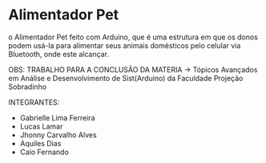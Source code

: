 # Alimentador Pet
o Alimentador Pet feito com Arduino, que é uma estrutura em que os donos podem usá-la para alimentar seus animais domésticos pelo celular via Bluetooth, onde este alcançar.

OBS: TRABALHO PARA A CONCLUSÃO DA MATERIA -> Tópicos Avançados em Análise e Desenvolvimento de Sist(Arduino) da Faculdade Projeção Sobradinho

INTEGRANTES: 

<ul>
    <li>Gabrielle Lima Ferreira
    <li>Lucas Lamar
    <li> Jhonny Carvalho Alves
    <li> Aquiles Dias
    <li> Caio Fernando
</ul> <br />
